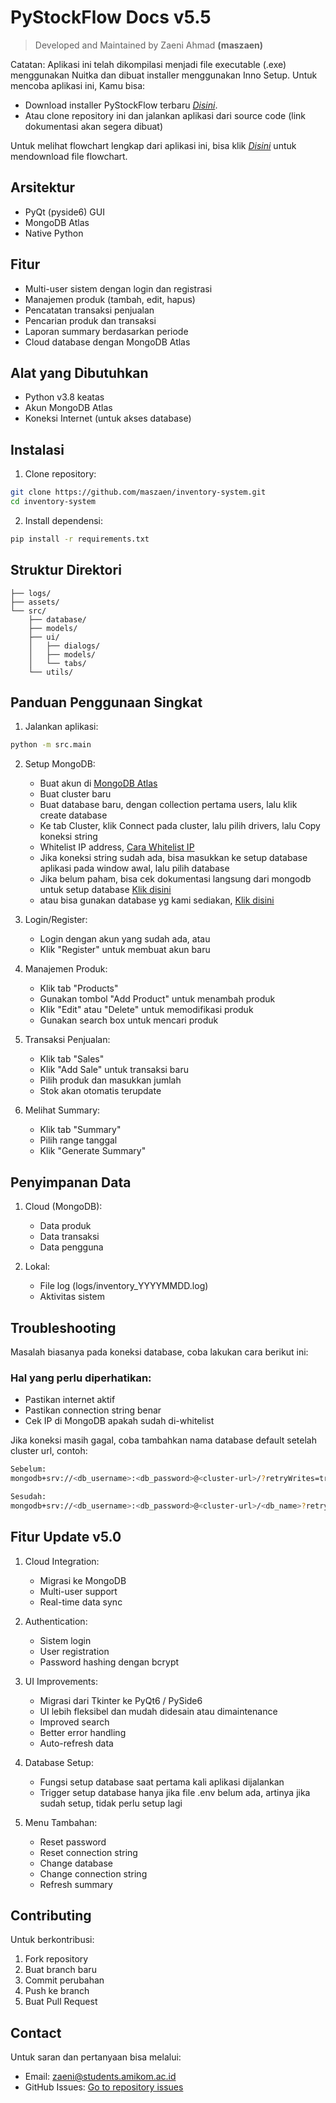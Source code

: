 # PyStockFlow Docs v5.5
> Developed and Maintained by Zaeni Ahmad __(maszaen)__

Catatan: Aplikasi ini telah dikompilasi menjadi file executable (.exe) menggunakan Nuitka dan dibuat installer menggunakan Inno Setup. Untuk mencoba aplikasi ini, Kamu bisa:

- Download installer PyStockFlow terbaru  [_Disini_](https://github.com/maszaen/inventory-system/releases/download/stable-relase-v5.0/PyStockFlow_Setup.exe).
- Atau clone repository ini dan jalankan aplikasi dari source code (link dokumentasi akan segera dibuat)

Untuk melihat flowchart lengkap dari aplikasi ini, bisa klik [_Disini_](https://github.com/maszaen/inventory-system/releases/download/stable-relase-v5.0/PyStockFlow_Flowcharts.drawio) untuk mendownload file flowchart.

## Arsitektur

- PyQt (pyside6) GUI
- MongoDB Atlas
- Native Python

## Fitur

- Multi-user sistem dengan login dan registrasi
- Manajemen produk (tambah, edit, hapus)
- Pencatatan transaksi penjualan
- Pencarian produk dan transaksi
- Laporan summary berdasarkan periode
- Cloud database dengan MongoDB Atlas

## Alat yang Dibutuhkan

- Python v3.8 keatas
- Akun MongoDB Atlas
- Koneksi Internet (untuk akses database)

## Instalasi

1. Clone repository:
```bash
git clone https://github.com/maszaen/inventory-system.git
cd inventory-system
```

2. Install dependensi:
```bash
pip install -r requirements.txt
```

## Struktur Direktori

```
├── logs/
├── assets/
└── src/
    ├── database/
    ├── models/
    ├── ui/
    │   ├── dialogs/
    │   ├── models/
    │   └── tabs/
    └── utils/
```

## Panduan Penggunaan Singkat

1. Jalankan aplikasi:
```bash
python -m src.main
```

2. Setup MongoDB:
   - Buat akun di [MongoDB Atlas](https://www.mongodb.com/cloud/atlas)
   - Buat cluster baru
   - Buat database baru, dengan collection pertama users, lalu klik create database
   - Ke tab Cluster, klik Connect pada cluster, lalu pilih drivers, lalu Copy koneksi string
   - Whitelist IP address, [Cara Whitelist IP](https://www.mongodb.com/docs/atlas/security/ip-access-list/)
   - Jika koneksi string sudah ada, bisa masukkan ke setup database aplikasi pada window awal, lalu pilih database
   - Jika belum paham, bisa cek dokumentasi langsung dari mongodb untuk setup database [Klik disini](https://www.mongodb.com/docs/)
   - atau bisa gunakan database yg kami sediakan, [Klik disini](https://github.com/maszaen/inventory-system/blob/main/credential-testing.txt)
   
3. Login/Register:
   - Login dengan akun yang sudah ada, atau
   - Klik "Register" untuk membuat akun baru

4. Manajemen Produk:
   - Klik tab "Products"
   - Gunakan tombol "Add Product" untuk menambah produk
   - Klik "Edit" atau "Delete" untuk memodifikasi produk
   - Gunakan search box untuk mencari produk

5. Transaksi Penjualan:
   - Klik tab "Sales"
   - Klik "Add Sale" untuk transaksi baru
   - Pilih produk dan masukkan jumlah
   - Stok akan otomatis terupdate

6. Melihat Summary:
   - Klik tab "Summary"
   - Pilih range tanggal
   - Klik "Generate Summary"

## Penyimpanan Data

1. Cloud (MongoDB):
   - Data produk
   - Data transaksi
   - Data pengguna

2. Lokal:
   - File log (logs/inventory_YYYYMMDD.log)
   - Aktivitas sistem

## Troubleshooting

Masalah biasanya pada koneksi database, coba lakukan cara berikut ini: <br/>
### Hal yang perlu diperhatikan:
   - Pastikan internet aktif
   - Pastikan connection string benar
   - Cek IP di MongoDB apakah sudah di-whitelist

Jika koneksi masih gagal, coba tambahkan nama database default setelah cluster url, contoh: <br/>
```bash
Sebelum:
mongodb+srv://<db_username>:<db_password>@<cluster-url>/?retryWrites=true&w=majority&appName=<appName>

Sesudah:
mongodb+srv://<db_username>:<db_password>@<cluster-url>/<db_name>?retryWrites=true&w=majority&appName=<appName>
```

## Fitur Update v5.0

1. Cloud Integration:

   - Migrasi ke MongoDB
   - Multi-user support
   - Real-time data sync

2. Authentication:
   - Sistem login
   - User registration
   - Password hashing dengan bcrypt

3. UI Improvements: 
   - Migrasi dari Tkinter ke PyQt6 / PySide6
   - UI lebih fleksibel dan mudah didesain atau dimaintenance
   - Improved search
   - Better error handling
   - Auto-refresh data

4. Database Setup: 
   - Fungsi setup database saat pertama kali aplikasi dijalankan
   - Trigger setup database hanya jika file .env belum ada, artinya jika sudah setup, tidak perlu setup lagi

5. Menu Tambahan:
   - Reset password
   - Reset connection string
   - Change database
   - Change connection string
   - Refresh summary

## Contributing

Untuk berkontribusi:
1. Fork repository
2. Buat branch baru
3. Commit perubahan
4. Push ke branch
5. Buat Pull Request

## Contact

Untuk saran dan pertanyaan bisa melalui:
- Email: zaeni@students.amikom.ac.id
- GitHub Issues: [Go to repository issues](https://github.com/maszaen/inventory-system/issues)
